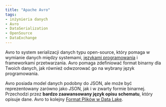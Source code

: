 ```yaml
---
title: "Apache Avro"
tags:
- inżynieria danych
- Avro
- DataSerialization
- OpenSource
- DataExchange
---
```

Avro to system serializacji danych typu open-source, który pomaga w wymianie danych między systemami, [językami programowania](notes/jezyki%20programowania.md) i frameworkami przetwarzania. Avro pomaga zdefiniować format binarny dla Twoich danych, jak również odwzorować go na wybrany język programowania.

Avro posiada model danych podobny do JSON, ale może być reprezentowany zarówno jako JSON, jak i w zwarty formie binarnej. Przechodzi przez **bardzo zaawansowany język opisu schematu**, który opisuje dane. Avro to kolejny [Format Plików w Data Lake](notes/format%20plikow%20data%20lake.md).